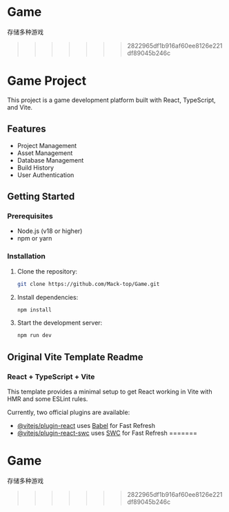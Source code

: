 # Game
存储多种游戏
>>>>>>> 2822965df1b916af60ee8126e221df89045b246c
# Game Project

This project is a game development platform built with React, TypeScript, and Vite.

## Features

- Project Management
- Asset Management
- Database Management
- Build History
- User Authentication

## Getting Started

### Prerequisites

- Node.js (v18 or higher)
- npm or yarn

### Installation

1.  Clone the repository:
    ```bash
    git clone https://github.com/Mack-top/Game.git
    ```
2.  Install dependencies:
    ```bash
    npm install
    ```
3.  Start the development server:
    ```bash
    npm run dev
    ```

## Original Vite Template Readme

### React + TypeScript + Vite

This template provides a minimal setup to get React working in Vite with HMR and some ESLint rules.

Currently, two official plugins are available:

- [@vitejs/plugin-react](https://github.com/vitejs/vite-plugin-react/blob/main/packages/plugin-react/README.md) uses [Babel](https://babeljs.io/) for Fast Refresh
- [@vitejs/plugin-react-swc](https://github.com/vitejs/vite-plugin-react-swc) uses [SWC](https://swc.rs/) for Fast Refresh
=======
# Game
存储多种游戏
>>>>>>> 2822965df1b916af60ee8126e221df89045b246c

